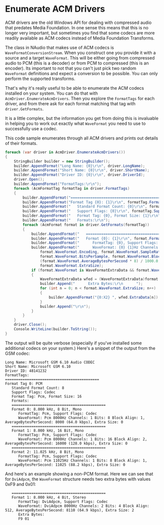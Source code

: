 # Enumerate ACM Drivers

ACM drivers are the old Windows API for dealing with compressed audio that predates Media Foundation. In one sense this means that this is no longer very important, but sometimes you find that some codecs are more readily available as ACM codecs instead of Media Foundation Transforms. 

The class in NAudio that makes use of ACM codecs is `WaveFormatConversionStream`. When you construct one you provide it with a source and a target `WaveFormat`. This will be either going from compressed audio to PCM (this is a decoder) or from PCM to compressed (this is an encoder). Its important to not that you can't just pick two random `WaveFormat` definitions and expect a conversion to be possible. You can only perform the supported transforms.

That's why it's really useful to be able to enumerate the ACM codecs installed on your system. You can do that with `AcmDriver.EnumerateAcmDrivers`. Then you explore the `FormatTags` for each driver, and from there ask for each format matching that tag with `driver.GetFormats`.

It is a little complex, but the information you get from doing this is invaluable in helping you to work out exactly what `WaveFormat` you need to use to successfully use a codec. 

This code sample enumerates through all ACM drivers and prints out details of their formats.

```c#
foreach (var driver in AcmDriver.EnumerateAcmDrivers())
{
    StringBuilder builder = new StringBuilder();
    builder.AppendFormat("Long Name: {0}\r\n", driver.LongName);
    builder.AppendFormat("Short Name: {0}\r\n", driver.ShortName);
    builder.AppendFormat("Driver ID: {0}\r\n", driver.DriverId);
    driver.Open();
	builder.AppendFormat("FormatTags:\r\n");
    foreach (AcmFormatTag formatTag in driver.FormatTags)
    {
        builder.AppendFormat("===========================================\r\n");
        builder.AppendFormat("Format Tag {0}: {1}\r\n", formatTag.FormatTagIndex, formatTag.FormatDescription);
        builder.AppendFormat("   Standard Format Count: {0}\r\n", formatTag.StandardFormatsCount);
        builder.AppendFormat("   Support Flags: {0}\r\n", formatTag.SupportFlags);
        builder.AppendFormat("   Format Tag: {0}, Format Size: {1}\r\n", formatTag.FormatTag, formatTag.FormatSize);
        builder.AppendFormat("   Formats:\r\n");
        foreach (AcmFormat format in driver.GetFormats(formatTag))
        {
            builder.AppendFormat("   ===========================================\r\n");
            builder.AppendFormat("   Format {0}: {1}\r\n", format.FormatIndex, format.FormatDescription);
            builder.AppendFormat("      FormatTag: {0}, Support Flags: {1}\r\n", format.FormatTag, format.SupportFlags);
            builder.AppendFormat("      WaveFormat: {0} {1}Hz Channels: {2} Bits: {3} Block Align: {4}, AverageBytesPerSecond: {5} ({6:0.0} kbps), Extra Size: {7}\r\n",
                format.WaveFormat.Encoding, format.WaveFormat.SampleRate, format.WaveFormat.Channels,
                format.WaveFormat.BitsPerSample, format.WaveFormat.BlockAlign, format.WaveFormat.AverageBytesPerSecond,
                (format.WaveFormat.AverageBytesPerSecond * 8) / 1000.0,
                format.WaveFormat.ExtraSize);
            if (format.WaveFormat is WaveFormatExtraData && format.WaveFormat.ExtraSize > 0)
            {
                WaveFormatExtraData wfed = (WaveFormatExtraData)format.WaveFormat;
                builder.Append("      Extra Bytes:\r\n      ");
                for (int n = 0; n < format.WaveFormat.ExtraSize; n++)
                {
                    builder.AppendFormat("{0:X2} ", wfed.ExtraData[n]);
                }
                builder.Append("\r\n");
            }
        }
    }
    driver.Close();
    Console.WriteLine(builder.ToString());
}
```


The output will be quite verbose (especially if you've installed some additional codecs on your system.) Here's a snippet of the output from the GSM codec:


```
Long Name: Microsoft GSM 6.10 Audio CODEC
Short Name: Microsoft GSM 6.10
Driver ID: 48141232
FormatTags:
===========================================
Format Tag 0: PCM
   Standard Format Count: 8
   Support Flags: Codec
   Format Tag: Pcm, Format Size: 16
   Formats:
   ===========================================
   Format 0: 8.000 kHz, 8 Bit, Mono
      FormatTag: Pcm, Support Flags: Codec
      WaveFormat: Pcm 8000Hz Channels: 1 Bits: 8 Block Align: 1, AverageBytesPerSecond: 8000 (64.0 kbps), Extra Size: 0
   ===========================================
   Format 1: 8.000 kHz, 16 Bit, Mono
      FormatTag: Pcm, Support Flags: Codec
      WaveFormat: Pcm 8000Hz Channels: 1 Bits: 16 Block Align: 2, AverageBytesPerSecond: 16000 (128.0 kbps), Extra Size: 0
   ===========================================
   Format 2: 11.025 kHz, 8 Bit, Mono
      FormatTag: Pcm, Support Flags: Codec
      WaveFormat: Pcm 11025Hz Channels: 1 Bits: 8 Block Align: 1, AverageBytesPerSecond: 11025 (88.2 kbps), Extra Size: 0
```

And here's an example showing a non-PCM format. Here we can see that for `DviAdpcm`, the `WaveFormat` structure needs two extra bytes with values 0xF9 and 0x01:

```
   ===========================================
   Format 1: 8.000 kHz, 4 Bit, Stereo
      FormatTag: DviAdpcm, Support Flags: Codec
      WaveFormat: DviAdpcm 8000Hz Channels: 2 Bits: 4 Block Align: 512, AverageBytesPerSecond: 8110 (64.9 kbps), Extra Size: 2
      Extra Bytes:
      F9 01 
```
